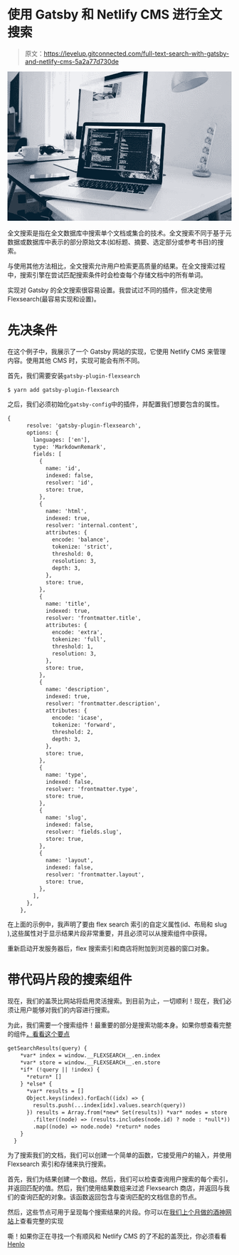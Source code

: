 # 使用 Gatsby 和 Netlify CMS 进行全文搜索

> 原文：<https://levelup.gitconnected.com/full-text-search-with-gatsby-and-netlify-cms-5a2a77d730de>

![](img/9f5d0970541967dd24a33d21d89520ff.png)

全文搜索是指在全文数据库中搜索单个文档或集合的技术。全文搜索不同于基于元数据或数据库中表示的部分原始文本(如标题、摘要、选定部分或参考书目)的搜索。

与使用其他方法相比，全文搜索允许用户检索更高质量的结果。在全文搜索过程中，搜索引擎在尝试匹配搜索条件时会检查每个存储文档中的所有单词。

实现对 Gatsby 的全文搜索很容易设置。我尝试过不同的插件，但决定使用 Flexsearch(最容易实现和设置)。

# 先决条件

在这个例子中，我展示了一个 Gatsby 网站的实现，它使用 Netlify CMS 来管理内容。使用其他 CMS 时，实现可能会有所不同。

首先，我们需要安装`gatsby-plugin-flexsearch`

```
$ yarn add gatsby-plugin-flexsearch
```

之后，我们必须初始化`gatsby-config`中的插件，并配置我们想要包含的属性。

```
{
      resolve: 'gatsby-plugin-flexsearch',
      options: {
        languages: ['en'],
        type: 'MarkdownRemark',
        fields: [
          {
            name: 'id',
            indexed: false,
            resolver: 'id',
            store: true,
          },
          {
            name: 'html',
            indexed: true,
            resolver: 'internal.content',
            attributes: {
              encode: 'balance',
              tokenize: 'strict',
              threshold: 0,
              resolution: 3,
              depth: 3,
            },
            store: true,
          },
          {
            name: 'title',
            indexed: true,
            resolver: 'frontmatter.title',
            attributes: {
              encode: 'extra',
              tokenize: 'full',
              threshold: 1,
              resolution: 3,
            },
            store: true,
          },
          {
            name: 'description',
            indexed: true,
            resolver: 'frontmatter.description',
            attributes: {
              encode: 'icase',
              tokenize: 'forward',
              threshold: 2,
              depth: 3,
            },
            store: true,
          },
          {
            name: 'type',
            indexed: false,
            resolver: 'frontmatter.type',
            store: true,
          },
          {
            name: 'slug',
            indexed: false,
            resolver: 'fields.slug',
            store: true,
          },
          {
            name: 'layout',
            indexed: false,
            resolver: 'frontmatter.layout',
            store: true,
          },
        ],
      },
    },
```

在上面的示例中，我声明了要由 flex search 索引的自定义属性(id、布局和 slug ),这些属性对于显示结果片段非常重要，并且必须可以从搜索组件中获得。

重新启动开发服务器后，flex 搜索索引和商店将附加到浏览器的窗口对象。

# 带代码片段的搜索组件

现在，我们的盖茨比网站将启用灵活搜索。到目前为止，一切顺利！现在，我们必须让用户能够对我们的内容进行搜索。

为此，我们需要一个搜索组件！最重要的部分是搜索功能本身。如果你想查看完整的组件[，看看这个要点](https://gist.github.com/mrkaluzny/f53a0323621a670e86a51dad7c78b804)

```
getSearchResults(query) {
    *var* index = window.__FLEXSEARCH__.en.index
    *var* store = window.__FLEXSEARCH__.en.store
    *if* (!query || !index) {
      *return* []
    } *else* {
      *var* results = []
      Object.keys(index).forEach((idx) => {
        results.push(...index[idx].values.search(query))
      }) results = Array.from(*new* Set(results)) *var* nodes = store
        .filter((node) => (results.includes(node.id) ? node : *null*))
        .map((node) => node.node) *return* nodes
    }
  }
```

为了搜索我们的文档，我们可以创建一个简单的函数，它接受用户的输入，并使用 Flexsearch 索引和存储来执行搜索。

首先，我们为结果创建一个数组。然后，我们可以检查查询用户搜索的每个索引，并返回匹配的值。然后，我们使用结果数组来过滤 Flexsearch 商店，并返回与我们的查询匹配的对象。该函数返回包含与查询匹配的文档信息的节点。

然后，这些节点可用于呈现每个搜索结果的片段。你可以在[我们上个月做的酒神网站](https://dionysus.events/)上查看完整的实现

嘶！如果你正在寻找一个有顺风和 Netlify CMS 的了不起的盖茨比，你必须看看 [Henlo](https://henlo.netlify.app/)